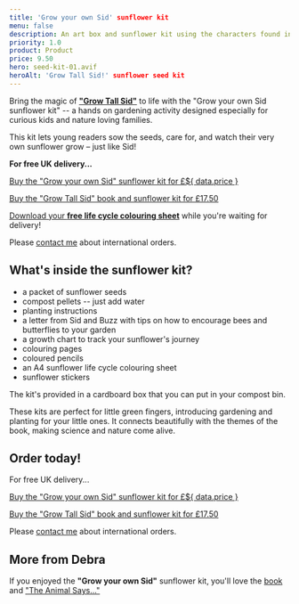 ```yaml
---
title: 'Grow your own Sid' sunflower kit
menu: false
description: An art box and sunflower kit using the characters found in the 'Grow Tall Sid!' book by Debra Wellington.
priority: 1.0
product: Product
price: 9.50
hero: seed-kit-01.avif
heroAlt: 'Grow Tall Sid!' sunflower seed kit
---
```


Bring the magic of [**"Grow Tall Sid"**](--ROOT--books/grow-tall-sid/) to life with the "Grow your own Sid sunflower kit" -- a hands on gardening activity designed especially for curious kids and nature loving families.

This kit lets young readers sow the seeds, care for, and watch their very own sunflower grow – just like Sid!

**For free UK delivery...**

<p><a href="https://www.paypal.com/ncp/payment/U8KV76883QARA" class="button">Buy the "Grow your own Sid" sunflower kit for &pound;${ data.price }</a></p>

<p><a href="https://www.paypal.com/ncp/payment/LLMGHSLTU8UN2" class="button">Buy the "Grow Tall Sid" book and sunflower kit for &pound;17.50</a></p>

[Download your **free life cycle colouring sheet**](--ROOT--download/life-cycle-colouring.pdf) while you're waiting for delivery!

Please [contact me](--ROOT--about/) about international orders.

## What's inside the sunflower kit?

* a packet of sunflower seeds
* compost pellets -- just add water
* planting instructions
* a letter from Sid and Buzz with tips on how to encourage bees and butterflies to your garden
* a growth chart to track your sunflower's journey
* colouring pages
* coloured pencils
* an A4 sunflower life cycle colouring sheet
* sunflower stickers

The kit's provided in a cardboard box that you can put in your compost bin.

These kits are perfect for little green fingers, introducing gardening and planting for your little ones. It connects beautifully with the themes of the book, making science and nature come alive.


## Order today!

For free UK delivery...

<p><a href="https://www.paypal.com/ncp/payment/U8KV76883QARA" class="button">Buy the "Grow your own Sid" sunflower kit for &pound;${ data.price }</a></p>

<p><a href="https://www.paypal.com/ncp/payment/LLMGHSLTU8UN2" class="button">Buy the "Grow Tall Sid" book and sunflower kit for &pound;17.50</a></p>

Please [contact me](--ROOT--about/) about international orders.


## More from Debra

If you enjoyed the **"Grow your own Sid"** sunflower kit, you'll love the [book](--ROOT--books/grow-tall-sid/) and ["The Animal Says..."](--ROOT--books/the-animal-says/)
